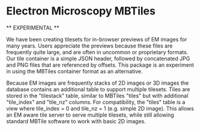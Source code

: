 # Electron Microscopy MBTiles

** EXPERIMENTAL **

We have been creating tilesets for in-browser previews of EM images for many
years. Users appreciate the previews because these files are frequently quite
large, and are often in uncommon or proprietary formats. Our tile container is
a simple JSON header, followed by concatenated JPG and PNG files that are
referenced by offsets. This package is an experiment in using the MBTiles
container format as an alternative.

Because EM images are frequently stacks of 2D images or 3D images the database
contains an additional table to support multiple tilesets. Tiles are stored in
the "tilestack" table, similar to MBTiles "tiles" but with additional
"tile_index" and "tile_nz" columns. For compatibility, the "tiles" table is a
view where tile_index = 0 and tile_nz = 1 (e.g. simple 2D image). This allows
an EM aware tile server to serve multiple tilesets, while still allowing
standard MBTile software to work with basic 2D images.
